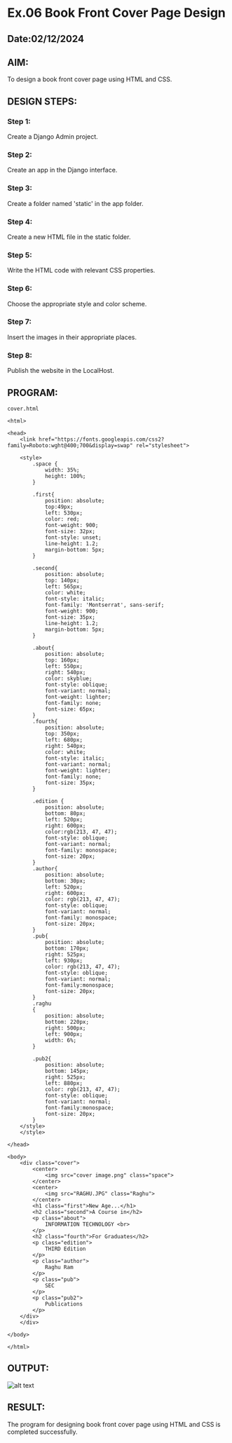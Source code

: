 # Ex.06 Book Front Cover Page Design
## Date:02/12/2024

## AIM:
To design a book front cover page using HTML and CSS.

## DESIGN STEPS:

### Step 1:
Create a Django Admin project.

### Step 2:
Create an app in the Django interface.

### Step 3:
Create a folder named 'static' in the app folder.

### Step 4:
Create a new HTML file in the static folder.

### Step 5:
Write the HTML code with relevant CSS properties.

### Step 6:
Choose the appropriate style and color scheme.

### Step 7:
Insert the images in their appropriate places.

### Step 8:
Publish the website in the LocalHost.

## PROGRAM:

```
cover.html

<html>

<head>
    <link href="https://fonts.googleapis.com/css2?family=Roboto:wght@400;700&display=swap" rel="stylesheet">

    <style>
        .space {
            width: 35%;
            height: 100%;
        }

        .first{
            position: absolute;
            top:49px;
            left: 530px;
            color: red;
            font-weight: 900;
            font-size: 32px;
            font-style: unset;
            line-height: 1.2;
            margin-bottom: 5px;
        }

        .second{
            position: absolute;
            top: 140px;
            left: 565px;
            color: white;
            font-style: italic;
            font-family: 'Montserrat', sans-serif;
            font-weight: 900;
            font-size: 35px;
            line-height: 1.2;
            margin-bottom: 5px;
        }

        .about{
            position: absolute;
            top: 160px;
            left: 550px;
            right: 540px;
            color: skyblue;
            font-style: oblique;
            font-variant: normal;
            font-weight: lighter;
            font-family: none;
            font-size: 65px;
        }
        .fourth{
            position: absolute;
            top: 350px;
            left: 680px;
            right: 540px;
            color: white;
            font-style: italic;
            font-variant: normal;
            font-weight: lighter;
            font-family: none;
            font-size: 35px;
        }

        .edition {
            position: absolute;
            bottom: 80px;
            left: 520px;
            right: 600px;
            color:rgb(213, 47, 47);
            font-style: oblique;
            font-variant: normal;
            font-family: monospace;
            font-size: 20px;
        }
        .author{
            position: absolute;
            bottom: 30px;
            left: 520px;
            right: 600px;
            color: rgb(213, 47, 47);
            font-style: oblique;
            font-variant: normal;
            font-family: monospace;
            font-size: 20px;
        }
        .pub{
            position: absolute;
            bottom: 170px;
            right: 525px;
            left: 930px;
            color: rgb(213, 47, 47);
            font-style: oblique;
            font-variant: normal;
            font-family:monospace;
            font-size: 20px;
        }
        .raghu
        {
            position: absolute;
            bottom: 220px;
            right: 500px;
            left: 900px;
            width: 6%;
        }

        .pub2{
            position: absolute;
            bottom: 145px;
            right: 525px;
            left: 880px;
            color: rgb(213, 47, 47);
            font-style: oblique;
            font-variant: normal;
            font-family:monospace;
            font-size: 20px;
        }
    </style>
    </style>

</head>

<body>
    <div class="cover">
        <center>
            <img src="cover image.png" class="space">
        </center>
        <center>
            <img src="RAGHU.JPG" class="Raghu">
        </center>
        <h1 class="first">New Age...</h1>
        <h2 class="second">A Course in</h2>
        <p class="about">
            INFORMATION TECHNOLOGY <br>
        </p>
        <h2 class="fourth">For Graduates</h2>
        <p class="edition">
            THIRD Edition
        </p>
        <p class="author">
            Raghu Ram
        </p>
        <p class="pub">
            SEC 
        </p>
        <p class="pub2">
            Publications
        </p>
    </div>
    </div>

</body>

</html>

```


## OUTPUT:

![alt text](<Screenshot (30).png>)


## RESULT:
The program for designing book front cover page using HTML and CSS is completed successfully.
